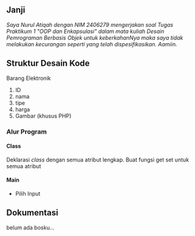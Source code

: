 ## Janji
_Saya Nurul Atiqah dengan NIM 2406279 mengerjakan soal Tugas Praktikum 1 "OOP dan Enkapsulasi" dalam mata kuliah Desain Pemrograman Berbasis Objek untuk keberkahanNya maka saya tidak melakukan kecurangan seperti yang telah dispesifikasikan. Aamiin._

## Struktur Desain Kode
Barang Elektronik
1. ID
2. nama
3. tipe
4. harga
5. Gambar (khusus PHP)

### Alur Program
#### Class
Deklarasi _class_ dengan semua atribut lengkap.
Buat fungsi get set untuk semua atribut
#### Main
- Pilih Input

## Dokumentasi
belum ada bosku...
